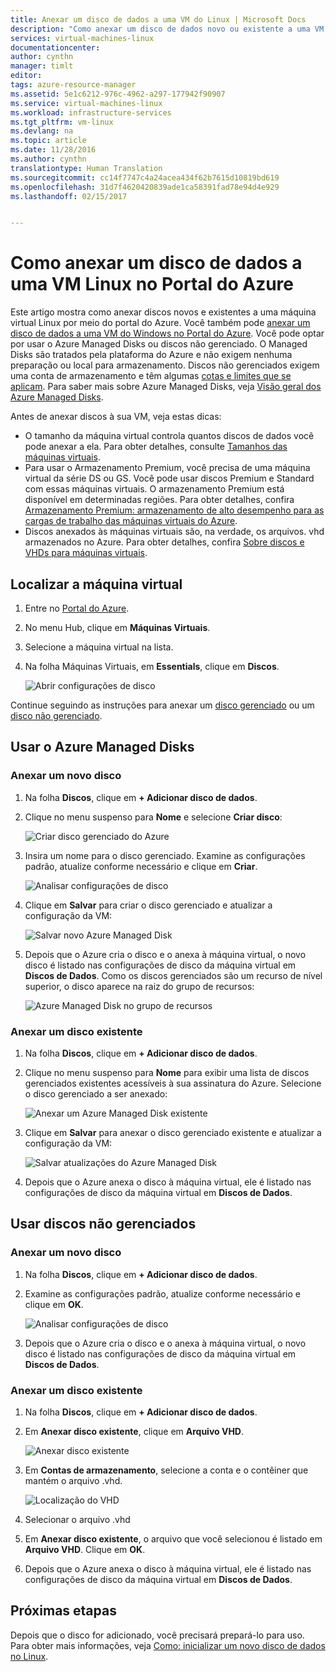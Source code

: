 ```yaml
---
title: Anexar um disco de dados a uma VM do Linux | Microsoft Docs
description: "Como anexar um disco de dados novo ou existente a uma VM do Linux no portal do Azure usando o modelo de implantação do Gerenciador de Recursos."
services: virtual-machines-linux
documentationcenter: 
author: cynthn
manager: timlt
editor: 
tags: azure-resource-manager
ms.assetid: 5e1c6212-976c-4962-a297-177942f90907
ms.service: virtual-machines-linux
ms.workload: infrastructure-services
ms.tgt_pltfrm: vm-linux
ms.devlang: na
ms.topic: article
ms.date: 11/28/2016
ms.author: cynthn
translationtype: Human Translation
ms.sourcegitcommit: cc14f7747c4a24acea434f62b7615d10819bd619
ms.openlocfilehash: 31d7f4620420839ade1ca58391fad78e94d4e929
ms.lasthandoff: 02/15/2017


---
```

# <a name="how-to-attach-a-data-disk-to-a-linux-vm-in-the-azure-portal"></a>Como anexar um disco de dados a uma VM Linux no Portal do Azure
Este artigo mostra como anexar discos novos e existentes a uma máquina virtual Linux por meio do portal do Azure. Você também pode [anexar um disco de dados a uma VM do Windows no Portal do Azure](virtual-machines-windows-attach-disk-portal.md?toc=%2fazure%2fvirtual-machines%2fwindows%2ftoc.json). Você pode optar por usar o Azure Managed Disks ou discos não gerenciado. O Managed Disks são tratados pela plataforma do Azure e não exigem nenhuma preparação ou local para armazenamento. Discos não gerenciados exigem uma conta de armazenamento e têm algumas [cotas e limites que se aplicam](../azure-subscription-service-limits.md#storage-limits). Para saber mais sobre Azure Managed Disks, veja [Visão geral dos Azure Managed Disks](../storage/storage-managed-disks-overview.md).

Antes de anexar discos à sua VM, veja estas dicas:

* O tamanho da máquina virtual controla quantos discos de dados você pode anexar a ela. Para obter detalhes, consulte [Tamanhos das máquinas virtuais](virtual-machines-linux-sizes.md?toc=%2fazure%2fvirtual-machines%2flinux%2ftoc.json).
* Para usar o Armazenamento Premium, você precisa de uma máquina virtual da série DS ou GS. Você pode usar discos Premium e Standard com essas máquinas virtuais. O armazenamento Premium está disponível em determinadas regiões. Para obter detalhes, confira [Armazenamento Premium: armazenamento de alto desempenho para as cargas de trabalho das máquinas virtuais do Azure](../storage/storage-premium-storage.md?toc=%2fazure%2fvirtual-machines%2flinux%2ftoc.json).
* Discos anexados às máquinas virtuais são, na verdade, os arquivos. vhd armazenados no Azure. Para obter detalhes, confira [Sobre discos e VHDs para máquinas virtuais](../storage/storage-about-disks-and-vhds-linux.md?toc=%2fazure%2fvirtual-machines%2flinux%2ftoc.json).


## <a name="find-the-virtual-machine"></a>Localizar a máquina virtual
1. Entre no [Portal do Azure](https://portal.azure.com/).
2. No menu Hub, clique em **Máquinas Virtuais**.
3. Selecione a máquina virtual na lista.
4. Na folha Máquinas Virtuais, em **Essentials**, clique em **Discos**.
   
    ![Abrir configurações de disco](./media/virtual-machines-linux-attach-disk-portal/find-disk-settings.png)

Continue seguindo as instruções para anexar um [disco gerenciado](#use-azure-managed-disks) ou um [disco não gerenciado](#use-unmanaged-disks).

## <a name="use-azure-managed-disks"></a>Usar o Azure Managed Disks

### <a name="attach-a-new-disk"></a>Anexar um novo disco

1. Na folha **Discos**, clique em **+ Adicionar disco de dados**.
2. Clique no menu suspenso para **Nome** e selecione **Criar disco**:

    ![Criar disco gerenciado do Azure](./media/virtual-machines-linux-attach-disk-portal/create-new-md.png)

3. Insira um nome para o disco gerenciado. Examine as configurações padrão, atualize conforme necessário e clique em **Criar**.
   
   ![Analisar configurações de disco](./media/virtual-machines-linux-attach-disk-portal/create-new-md-settings.png)

4. Clique em **Salvar** para criar o disco gerenciado e atualizar a configuração da VM:

   ![Salvar novo Azure Managed Disk](./media/virtual-machines-linux-attach-disk-portal/confirm-create-new-md.png)

5. Depois que o Azure cria o disco e o anexa à máquina virtual, o novo disco é listado nas configurações de disco da máquina virtual em **Discos de Dados**. Como os discos gerenciados são um recurso de nível superior, o disco aparece na raiz do grupo de recursos:

   ![Azure Managed Disk no grupo de recursos](./media/virtual-machines-linux-attach-disk-portal/view-md-resource-group.png)

### <a name="attach-an-existing-disk"></a>Anexar um disco existente
1. Na folha **Discos**, clique em **+ Adicionar disco de dados**.
2. Clique no menu suspenso para **Nome** para exibir uma lista de discos gerenciados existentes acessíveis à sua assinatura do Azure. Selecione o disco gerenciado a ser anexado:

   ![Anexar um Azure Managed Disk existente](./media/virtual-machines-linux-attach-disk-portal/select-existing-md.png)

3. Clique em **Salvar** para anexar o disco gerenciado existente e atualizar a configuração da VM:
   
   ![Salvar atualizações do Azure Managed Disk](./media/virtual-machines-linux-attach-disk-portal/confirm-attach-existing-md.png)

4. Depois que o Azure anexa o disco à máquina virtual, ele é listado nas configurações de disco da máquina virtual em **Discos de Dados**.

## <a name="use-unmanaged-disks"></a>Usar discos não gerenciados

### <a name="attach-a-new-disk"></a>Anexar um novo disco

1. Na folha **Discos**, clique em **+ Adicionar disco de dados**.
2. Examine as configurações padrão, atualize conforme necessário e clique em **OK**.
   
   ![Analisar configurações de disco](./media/virtual-machines-linux-attach-disk-portal/attach-new.png)
3. Depois que o Azure cria o disco e o anexa à máquina virtual, o novo disco é listado nas configurações de disco da máquina virtual em **Discos de Dados**.

### <a name="attach-an-existing-disk"></a>Anexar um disco existente
1. Na folha **Discos**, clique em **+ Adicionar disco de dados**.
2. Em **Anexar disco existente**, clique em **Arquivo VHD**.
   
   ![Anexar disco existente](./media/virtual-machines-linux-attach-disk-portal/attach-existing.png)
3. Em **Contas de armazenamento**, selecione a conta e o contêiner que mantém o arquivo .vhd.
   
   ![Localização do VHD](./media/virtual-machines-linux-attach-disk-portal/find-storage-container.png)
4. Selecionar o arquivo .vhd
5. Em **Anexar disco existente**, o arquivo que você selecionou é listado em **Arquivo VHD**. Clique em **OK**.
6. Depois que o Azure anexa o disco à máquina virtual, ele é listado nas configurações de disco da máquina virtual em **Discos de Dados**.


## <a name="next-steps"></a>Próximas etapas
Depois que o disco for adicionado, você precisará prepará-lo para uso. Para obter mais informações, veja [Como: inicializar um novo disco de dados no Linux](virtual-machines-linux-classic-attach-disk.md#initialize-a-new-data-disk-in-linux).

